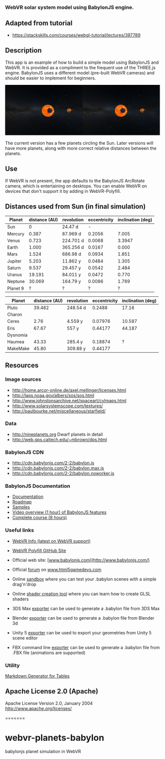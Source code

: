 
### WebVR solar system model using BabylonJS engine.

## Adapted from tutorial
- https://stackskills.com/courses/webgl-tutorial/lectures/397789

## Description
This app is an example of how to build a simple model using BabylonJS and WebVR. It is provided as a compliment to the frequent use of the THREE.js engine. BabylonJS uses a different model (pre-built WebVR cameras) and should be easier to implement for beginners.

![WebVR Scene from App](docs/images/webvr-babylon.png)

The current version has a few planets circling the Sun. Later versions will have more planets, along with more correct relative distances between the planets.

## Use

If WebVR is not present, the app defaults to the BabylonJS ArcRotate camera, which is entertaining on desktops. You can enable WebVR on devices that don't support it by adding in WebVR-Polyfill.

## Distances used from Sun (in final simulation)

| Planet   	| distance (AU) 	| revolution 	| eccentricity 	| inclination (deg) 	|
|----------	|---------------	|------------	|--------------	|-------------------	| 
| Sun      	|             0 	|    24.47 d 	|       -      	|                   	|
| Mercury  	|         0.387 	|   87.969 d 	|       0.2056 	|             7.005 	|
| Venus    	|         0.723 	|  224.701 d 	|       0.0068 	|            3.3947 	|
| Earth    	|         1.000 	|  365.256 d 	|       0.0167 	|             0.000 	|
| Mars     	|         1.524 	|   686.98 d 	|       0.0934 	|             1.851 	|
| Jupiter  	|         5.203 	|   11.862 y 	|       0.0484 	|             1.305 	|
| Saturn   	|         9.537 	|   29.457 y 	|       0.0542 	|             2.484 	|
| Uranus   	|        19.191 	|   84.011 y 	|       0.0472 	|             0.770 	|
| Neptune  	|        30.069 	|   164.79 y 	|       0.0086 	|             1.769 	|
| Planet 9 	|       ?       	|      ?     	|       ?      	|         ?         	|


| Planet   	| distance (AU) 	| revolution 	| eccentricity 	| inclination (deg) 	|
|----------	|---------------	|------------	|--------------	|-------------------	|
| Pluto    	| 39.482        	| 248.54 d   	| 0.2488       	| 17.16             	|
| Charon   	|               	|            	|              	|                   	|
| Ceres    	| 2.76          	| 4.559 y    	| 0.07976      	| 10.587            	|
| Eris     	| 67.67         	| 557 y      	| 0.44177      	| 44.187            	|
| Dysnomia 	|               	|            	|              	|                   	|
| Haumea   	| 43.33         	| 285.4 y    	| 0.18874      	| ?                 	|
| MakeMake 	| 45.80         	| 309.88 y   	| 0.44177      	|                   	|

## Resources

### Image sources
- http://home.arcor-online.de/axel.mellinger/licenses.html
- http://laps.noaa.gov/albers/sos/sos.html
- http://www.johnstonsarchive.net/spaceart/cylmaps.html
- http://www.solarsystemscope.com/textures/
- http://paulbourke.net/miscellaneous/starfield/


### Data 
 - http://nineplanets.org
 Dwarf planets in detail
 - http://web.gps.caltech.edu/~mbrown/dps.html

### BabylonJS CDN
- http://cdn.babylonjs.com/2-2/babylon.js
- http://cdn.babylonjs.com/2-2/babylon.max.js
- http://cdn.babylonjs.com/2-2/babylon.noworker.js

### BabylonJS Documentation
- [Documentation](http://doc.babylonjs.com)
- [Roadmap](http://doc.babylonjs.com/generals/Roadmap)
- [Samples](https://github.com/BabylonJS/Samples)
- [Video overview (1 hour) of BabylonJS features](http://www.youtube.com/watch?v=z80TYMqsdEM)
- [Complete course (8 hours)](http://www.microsoftvirtualacademy.com/training-courses/introduction-to-webgl-3d-with-html5-and-babylon-js)

### Useful links

 - [WebVR Info (latest on WebVR support)](http://webvr.info)
 - [WebVR Polyfill GitHub Site](https://github.com/googlevr/webvr-polyfill)

 - Official web site: [www.babylonjs.com](http://www.babylonjs.com/)

 - Official [forum](http://www.html5gamedevs.com/forum/16-babylonjs/) on www.html5gamedevs.com

 - Online [sandbox](http://www.babylonjs.com/sandbox) where you can test your .babylon scenes with a simple drag'n'drop

 - Online [shader creation tool](http://www.babylonjs.com/cyos/) where you can learn how to create GLSL shaders

 - 3DS Max [exporter](https://github.com/BabylonJS/Babylon.js/tree/master/Exporters/3ds%20Max) can be used to generate a .babylon file from 3DS Max

 - Blender [exporter](https://github.com/BabylonJS/Babylon.js/tree/master/Exporters/Blender) can be used to generate a .babylon file from Blender 3d

 - Unity 5 [exporter](https://github.com/BabylonJS/Babylon.js/tree/master/Exporters/Unity%205) can be used to export your geometries from Unity 5 scene editor

 - FBX command line [exporter](https://github.com/BabylonJS/Babylon.js/tree/master/Exporters/FBX) can be used to generate a .babylon file from .FBX file (animations are supported)

### Utility

 [Markdown Generator for Tables](http://www.tablesgenerator.com/markdown_tables#)

## Apache License 2.0 (Apache)

Apache License
Version 2.0, January 2004
http://www.apache.org/licenses/

=======
# webvr-planets-babylon
babylonjs planet simulation in WebVR
